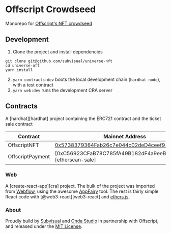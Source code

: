 # Offscript Crowdseed

[etherscan-nft]: https://etherscan.io/address/0x5738379364Fab26c7e044c02deD4ceef93333D84
[crowdseed]: https://nft.web3creatives.com
[offscript]: https://web3creatives.com
[webflow]: https://webflow.com
[appfairy]: https://github.com/DAB0mB/Appfairy
[@web3-react]: https://github.com/NoahZinsmeister/web3-react
[ethersjs]: https://docs.ethers.io/
[subvisual]: https://subvisual.com
[onda]: https://www.ondastudio.co


Monorepo for [Offscript's NFT crowdseed][crowdseed]

## Development

1. Clone the project and install dependencies

```
git clone git@github.com/subvisual/universe-nft
cd universe-nft
yarn install
```

2. `yarn contracts:dev` boots the local development chain (`hardhat node`), with a test contract
3. `yarn web:dev` runs the development CRA server

## Contracts

A [hardhat][hardhat] project containing the ERC721 contract and the ticket sale
contract

| Contract         | Mainnet Address                                              |
| ---              | ---                                                          |
| OffscriptNFT     | [0x5738379364Fab26c7e044c02deD4ceef93333D84][etherscan-nft]  |
| OffscriptPayment | [0xC56923CFaB78C785fA49B182dF4a9eeB54663113][etherscan-sale] |

### Web

A [create-react-app][cra] project.
The bulk of the project was imported from [Webflow][webflow], using the awesome
[AppFairy][appfairy] tool.
The rest is fairly simple React code with [@web3-react][web3-react] and
[ethers.js][ethersjs].

### About

Proudly build by [Subvisual][subvisual] and [Onda Studio][onda] in partnership with Offscript, and released under the [MIT License](./LICENSE.md).

